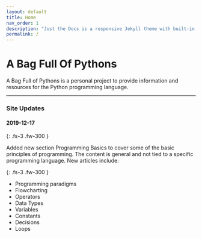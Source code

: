 ```yaml
---
layout: default
title: Home
nav_order: 1
description: "Just the Docs is a responsive Jekyll theme with built-in search that is easily customizable and hosted on GitHub Pages."
permalink: /
---
```


# A Bag Full Of Pythons

A Bag Full of Pythons is a personal project to provide information and resources for the Python programming language.

---

### Site Updates

#### 2019-12-17

{: .fs-3 .fw-300 }

Added new section Programming Basics to cover some of the basic principles of programming. The content is general and not tied to a specific programming language. New articles include:

{: .fs-3 .fw-300 }

* Programming paradigms
* Flowcharting
* Operators
* Data Types
* Variables
* Constants
* Decisions
* Loops
